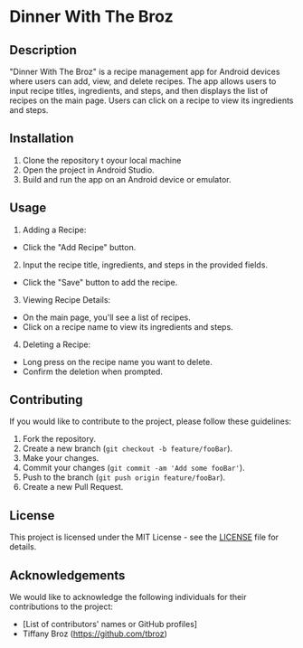 # Dinner With The Broz

## Description

"Dinner With The Broz" is a recipe management app for Android devices where users can add, view, and delete recipes. The app 
allows users to input recipe titles, ingredients, and steps, and then displays the list of recipes on the main page. Users can 
click on a recipe to view its ingredients and steps.


## Installation

1. Clone the repository t oyour local machine
2. Open the project in Android Studio.
3. Build and run the app on an Android device or emulator.

## Usage

1. Adding a Recipe:
  - Click the "Add Recipe" button.
2. Input the recipe title, ingredients, and steps in the provided fields.
  - Click the "Save" button to add the recipe.
3. Viewing Recipe Details:
  - On the main page, you'll see a list of recipes.
  - Click on a recipe name to view its ingredients and steps.
4. Deleting a Recipe:
  - Long press on the recipe name you want to delete.
  - Confirm the deletion when prompted.

## Contributing

If you would like to contribute to the project, please follow these guidelines:

1. Fork the repository.
2. Create a new branch (`git checkout -b feature/fooBar`).
3. Make your changes.
4. Commit your changes (`git commit -am 'Add some fooBar'`).
5. Push to the branch (`git push origin feature/fooBar`).
6. Create a new Pull Request.

## License

This project is licensed under the MIT License - see the [LICENSE](LICENSE) file for details.

## Acknowledgements

We would like to acknowledge the following individuals for their contributions to the project:

- [List of contributors' names or GitHub profiles]
- Tiffany Broz (https://github.com/tbroz)
